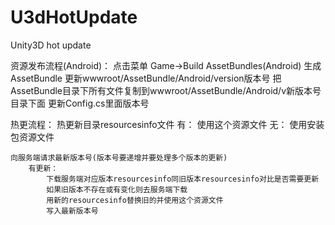 # U3dHotUpdate
Unity3D hot update


资源发布流程(Android)：
	点击菜单 Game->Build AssetBundles(Android) 生成AssetBundle
	更新wwwroot/AssetBundle/Android/version版本号
	把AssetBundle目录下所有文件复制到wwwroot/AssetBundle/Android/v新版本号 目录下面
	更新Config.cs里面版本号
	

热更流程：
	热更新目录resourcesinfo文件
		有：
			使用这个资源文件
		无：
			使用安装包资源文件

	向服务端请求最新版本号(版本号要递增并要处理多个版本的更新)
		有更新：
			下载服务端对应版本resourcesinfo同旧版本resourcesinfo对比是否需要更新
			如果旧版本不存在或有变化则去服务端下载
			用新的resourcesinfo替换旧的并使用这个资源文件
			写入最新版本号
